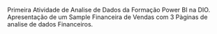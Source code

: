 Primeira Atividade de Analise de Dados da Formação Power BI na DIO. 
Apresentação de um Sample Financeira de Vendas com 3 Pàginas de analise de dados Financeiros. 
